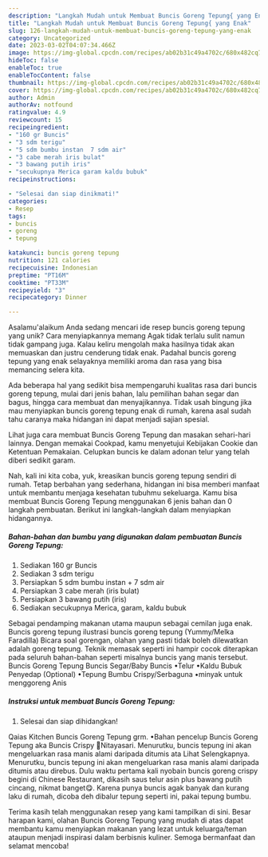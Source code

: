 ```yaml
---
description: "Langkah Mudah untuk Membuat Buncis Goreng Tepung{ yang Enak"
title: "Langkah Mudah untuk Membuat Buncis Goreng Tepung{ yang Enak"
slug: 126-langkah-mudah-untuk-membuat-buncis-goreng-tepung-yang-enak
category: Uncategorized
date: 2023-03-02T04:07:34.466Z
image: https://img-global.cpcdn.com/recipes/ab02b31c49a4702c/680x482cq70/buncis-goreng-tepung-foto-resep-utama.jpg
hideToc: false
enableToc: true
enableTocContent: false
thumbnail: https://img-global.cpcdn.com/recipes/ab02b31c49a4702c/680x482cq70/buncis-goreng-tepung-foto-resep-utama.jpg
cover: https://img-global.cpcdn.com/recipes/ab02b31c49a4702c/680x482cq70/buncis-goreng-tepung-foto-resep-utama.jpg
author: Admin
authorAv: notfound
ratingvalue: 4.9
reviewcount: 15
recipeingredient:
- "160 gr Buncis"
- "3 sdm terigu"
- "5 sdm bumbu instan  7 sdm air"
- "3 cabe merah iris bulat"
- "3 bawang putih iris"
- "secukupnya Merica garam kaldu bubuk"
recipeinstructions:

- "Selesai dan siap dinikmati!"
categories:
- Resep
tags:
- buncis
- goreng
- tepung

katakunci: buncis goreng tepung 
nutrition: 121 calories
recipecuisine: Indonesian
preptime: "PT16M"
cooktime: "PT33M"
recipeyield: "3"
recipecategory: Dinner

---
```



Asalamu'alaikum Anda sedang mencari ide resep buncis goreng tepung yang unik? Cara menyiapkannya memang Agak tidak terlalu sulit namun tidak gampang juga. Kalau keliru mengolah maka hasilnya tidak akan memuaskan dan justru cenderung tidak enak. Padahal buncis goreng tepung yang enak selayaknya memiliki aroma dan rasa yang bisa memancing selera kita.


Ada beberapa hal yang sedikit bisa mempengaruhi kualitas rasa dari buncis goreng tepung, mulai dari jenis bahan, lalu pemilihan bahan segar dan bagus, hingga cara membuat dan menyajikannya. Tidak usah bingung jika mau menyiapkan buncis goreng tepung enak di rumah, karena asal sudah tahu caranya maka hidangan ini dapat menjadi sajian spesial.

Lihat juga cara membuat Buncis Goreng Tepung dan masakan sehari-hari lainnya. Dengan memakai Cookpad, kamu menyetujui Kebijakan Cookie dan Ketentuan Pemakaian. Celupkan buncis ke dalam adonan telur yang telah diberi sedikit garam.


Nah, kali ini kita coba, yuk, kreasikan buncis goreng tepung sendiri di rumah. Tetap berbahan yang sederhana, hidangan ini bisa memberi manfaat untuk membantu menjaga kesehatan tubuhmu sekeluarga. Kamu bisa membuat Buncis Goreng Tepung menggunakan 6 jenis bahan dan 0 langkah pembuatan. Berikut ini langkah-langkah dalam menyiapkan hidangannya.

<!--inarticleads1-->

##### Bahan-bahan dan bumbu yang digunakan dalam pembuatan Buncis Goreng Tepung:

1. Sediakan 160 gr Buncis
1. Sediakan 3 sdm terigu
1. Persiapkan 5 sdm bumbu instan + 7 sdm air
1. Persiapkan 3 cabe merah (iris bulat)
1. Persiapkan 3 bawang putih (iris)
1. Sediakan secukupnya Merica, garam, kaldu bubuk


Sebagai pendamping makanan utama maupun sebagai cemilan juga enak. Buncis goreng tepung ilustrasi buncis goreng tepung (Yummy/Melka Faradilla) Bicara soal gorengan, olahan yang pasti tidak boleh dilewatkan adalah goreng tepung. Teknik memasak seperti ini hampir cocok diterapkan pada seluruh bahan-bahan seperti misalnya buncis yang manis tersebut. Buncis Goreng Tepung Buncis Segar/Baby Buncis •Telur •Kaldu Bubuk Penyedap (Optional) •Tepung Bumbu Crispy/Serbaguna •minyak untuk menggoreng Anis 

<!--inarticleads2-->

##### Instruksi untuk membuat Buncis Goreng Tepung:


1. Selesai dan siap dihidangkan!

Qaias Kitchen Buncis Goreng Tepung grm. •Bahan pencelup Buncis Goreng Tepung aka Buncis Crispy 🔪Nitayasari. Menurutku, buncis tepung ini akan mengeluarkan rasa manis alami daripada ditumis ata Lihat Selengkapnya. Menurutku, buncis tepung ini akan mengeluarkan rasa manis alami daripada ditumis atau direbus. Dulu waktu pertama kali nyobain buncis goreng crispy begini di Chinese Restaurant, dikasih saus telur asin plus bawang putih cincang, nikmat banget😋. Karena punya buncis agak banyak dan kurang laku di rumah, dicoba deh dibalur tepung seperti ini, pakai tepung bumbu. 

Terima kasih telah menggunakan resep yang kami tampilkan di sini. Besar harapan kami, olahan Buncis Goreng Tepung yang mudah di atas dapat membantu kamu menyiapkan makanan yang lezat untuk keluarga/teman ataupun menjadi inspirasi dalam berbisnis kuliner. Semoga bermanfaat dan selamat mencoba!
